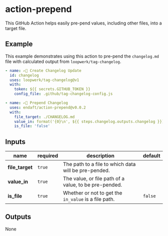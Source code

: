 # action-prepend

This GitHub Action helps easily pre-pend values, including other files, into a target file.

## Example

This example demonstrates using this action to pre-pend the `changelog.md` file with calculated output from `loopwerk/tag-changelog`.

```yaml
- name: ✍🏼 Create Changelog Update
  id: changelog
  uses: loopwerk/tag-changelog@v1
  with:
    token: ${{ secrets.GITHUB_TOKEN }}
    config_file: .github/tag-changelog-config.js

- name: ✍🏼 Prepend Changelog
  uses: endaft/action-prepend@v0.0.2
  with:
    file_target: ./CHANGELOG.md
    value_in: format('{0}\n', ${{ steps.changelog.outputs.changelog }})
    is_file: 'false'
```

## Inputs

| name            | required | description                                                         | default |
| --------------- | -------- | ------------------------------------------------------------------- | ------- |
| **file_target** | `true`   | The path to a file to which data will be pre-pended.                |         |
| **value_in**    | `true`   | The value, or file path of a value, to be pre-pended.               |         |
| **is_file**     | `true`   | Whether or not to get the `in_value` is a file path.                | `false` |

## Outputs

None
